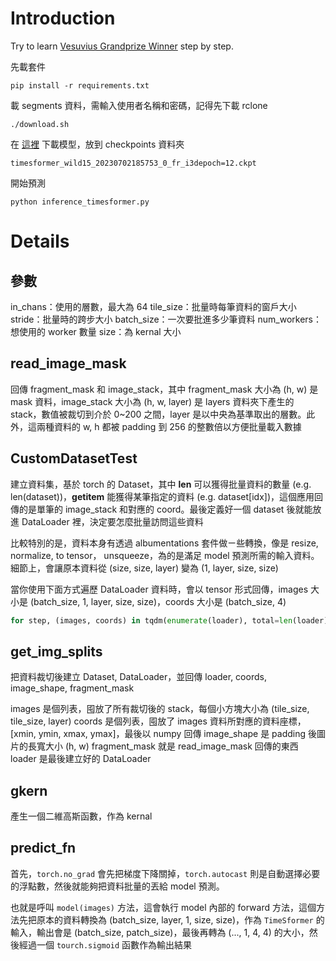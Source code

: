 # Introduction

Try to learn [Vesuvius Grandprize Winner](https://github.com/younader/Vesuvius-Grandprize-Winner) step by step.

先載套件

```
pip install -r requirements.txt
```

載 segments 資料，需輸入使用者名稱和密碼，記得先下載 rclone

```
./download.sh
```

在 [這裡](https://drive.google.com/drive/folders/1rn3GMOvtJRMBHOxVhWFVSY6IVI6xUnYp) 下載模型，放到 checkpoints 資料夾

```
timesformer_wild15_20230702185753_0_fr_i3depoch=12.ckpt
```

開始預測

```
python inference_timesformer.py
```

# Details

## 參數

in_chans：使用的層數，最大為 64
tile_size：批量時每筆資料的窗戶大小
stride：批量時的跨步大小
batch_size：一次要批進多少筆資料
num_workers：想使用的 worker 數量
size：為 kernal 大小

## read_image_mask

回傳 fragment_mask 和 image_stack，其中 fragment_mask 大小為 (h, w) 是 mask 資料，image_stack 大小為 (h, w, layer) 是 layers 資料夾下產生的 stack，數值被裁切到介於 0~200 之間，layer 是以中央為基準取出的層數。此外，這兩種資料的 w, h 都被 padding 到 256 的整數倍以方便批量載入數據

## CustomDatasetTest

建立資料集，基於 torch 的 Dataset，其中 __len__ 可以獲得批量資料的數量 (e.g. len(dataset))，__getitem__ 能獲得某筆指定的資料 (e.g. dataset[idx])，這個應用回傳的是單筆的 image_stack 和對應的 coord。最後定義好一個 dataset 後就能放進 DataLoader 裡，決定要怎麼批量訪問這些資料

比較特別的是，資料本身有透過 albumentations 套件做ㄧ些轉換，像是 resize, normalize, to tensor， unsqueeze，為的是滿足 model 預測所需的輸入資料。細節上，會讓原本資料從 (size, size, layer) 變為 (1, layer, size, size)

當你使用下面方式遍歷 DataLoader 資料時，會以 tensor 形式回傳，images 大小是 (batch_size, 1, layer, size, size)，coords 大小是 (batch_size, 4)

```python
for step, (images, coords) in tqdm(enumerate(loader), total=len(loader)):
```

## get_img_splits

把資料裁切後建立 Dataset, DataLoader，並回傳 loader, coords, image_shape, fragment_mask

images 是個列表，囤放了所有裁切後的 stack，每個小方塊大小為 (tile_size, tile_size, layer)
coords 是個列表，囤放了 images 資料所對應的資料座標，[xmin, ymin, xmax, ymax]，最後以 numpy 回傳
image_shape 是 padding 後圖片的長寬大小 (h, w)
fragment_mask 就是 read_image_mask 回傳的東西
loader 是最後建立好的 DataLoader

## gkern

產生一個二維高斯函數，作為 kernal

## predict_fn

首先，`torch.no_grad` 會先把梯度下降關掉，`torch.autocast` 則是自動選擇必要的浮點數，然後就能夠把資料批量的丟給 model 預測。

也就是呼叫 `model(images)` 方法，這會執行 model 內部的 forward 方法，這個方法先把原本的資料轉換為 (batch_size, layer, 1, size, size)，作為 `TimeSformer` 的輸入，輸出會是 (batch_size, patch_size)，最後再轉為 (..., 1, 4, 4) 的大小，然後經過一個 `tourch.sigmoid` 函數作為輸出結果






